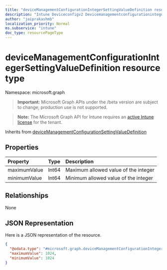 ```yaml
---
title: "deviceManagementConfigurationIntegerSettingValueDefinition resource type"
description: "Intune Deviceconfigv2 Devicemanagementconfigurationintegersettingvaluedefinition Resources ."
author: "jaiprakashmb"
localization_priority: Normal
ms.subservice: "intune"
doc_type: resourcePageType
---
```


# deviceManagementConfigurationIntegerSettingValueDefinition resource type

Namespace: microsoft.graph

> **Important:** Microsoft Graph APIs under the /beta version are subject to change; production use is not supported.

> **Note:** The Microsoft Graph API for Intune requires an [active Intune license](https://go.microsoft.com/fwlink/?linkid=839381) for the tenant.




Inherits from [deviceManagementConfigurationSettingValueDefinition](../resources/intune-deviceconfigv2-devicemanagementconfigurationsettingvaluedefinition.md)

## Properties
|Property|Type|Description|
|:---|:---|:---|
|maximumValue|Int64|Maximum allowed value of the integer|
|minimumValue|Int64|Minimum allowed value of the integer|

## Relationships
None

## JSON Representation
Here is a JSON representation of the resource.
<!-- {
  "blockType": "resource",
  "@odata.type": "microsoft.graph.deviceManagementConfigurationIntegerSettingValueDefinition"
}
-->
``` json
{
  "@odata.type": "#microsoft.graph.deviceManagementConfigurationIntegerSettingValueDefinition",
  "maximumValue": 1024,
  "minimumValue": 1024
}
```